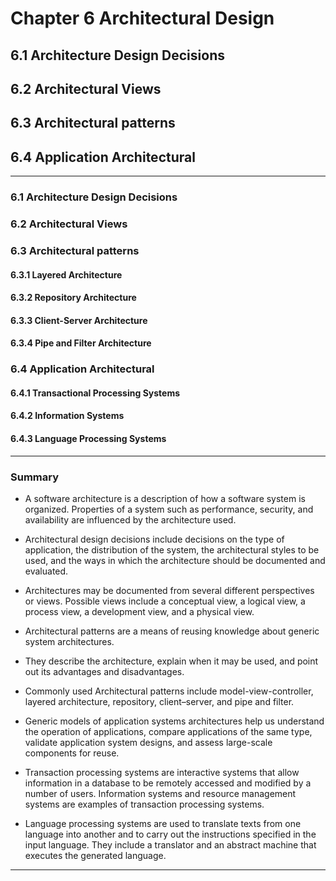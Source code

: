 # Chapter 6 Architectural Design

## 6.1 Architecture Design Decisions
## 6.2 Architectural Views
## 6.3 Architectural patterns
## 6.4 Application Architectural

---

### 6.1 Architecture Design Decisions






### 6.2 Architectural Views






### 6.3 Architectural patterns

#### 6.3.1 Layered Architecture

#### 6.3.2 Repository Architecture

#### 6.3.3 Client-Server Architecture

#### 6.3.4 Pipe and Filter Architecture









### 6.4 Application Architectural

#### 6.4.1 Transactional Processing Systems

#### 6.4.2 Information Systems

#### 6.4.3 Language Processing Systems

---

### Summary

- A software architecture is a description of how a software system is organized. Properties of a system such as performance, security, and availability are influenced by the architecture used.

- Architectural design decisions include decisions on the type of application, the distribution of the system, the architectural styles to be used, and the ways in which the architecture should be documented and evaluated.

- Architectures may be documented from several different perspectives or views. Possible views include a conceptual view, a logical view, a process view, a development view, and a physical view.

- Architectural patterns are a means of reusing knowledge about generic system architectures.

- They describe the architecture, explain when it may be used, and point out its advantages and disadvantages.

- Commonly used Architectural patterns include model-view-controller, layered architecture, repository, client–server, and pipe and filter.

- Generic models of application systems architectures help us understand the operation of applications, compare applications of the same type, validate application system designs, and assess large-scale components for reuse.

- Transaction processing systems are interactive systems that allow information in a database to be remotely accessed and modified by a number of users. Information systems and resource management systems are examples of transaction processing systems.

- Language processing systems are used to translate texts from one language into another and to carry out the instructions specified in the input language. They include a translator and an abstract machine that executes the generated language.

---